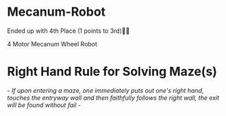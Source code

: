 # Mecanum-Robot

Ended up with 4th Place (1 points to 3rd)🥶🥶

4 Motor Mecanum Wheel Robot



# Right Hand Rule for Solving Maze(s)
*-
If upon entering a maze, one immediately puts out one's right hand, touches the entryway wall and then faithfully follows the right wall, the exit will be found without fail
-*


